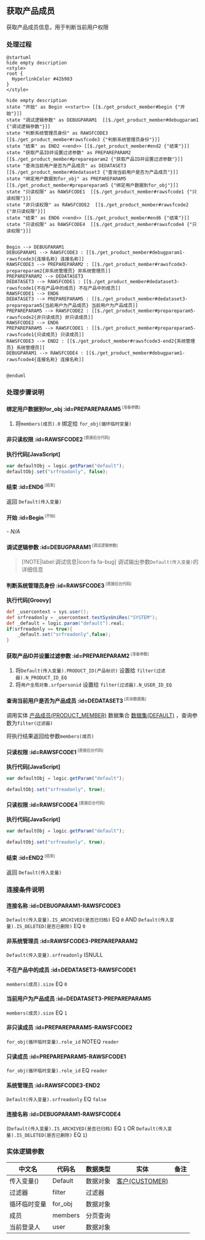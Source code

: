 ## 获取产品成员 <!-- {docsify-ignore-all} -->

   获取产品成员信息，用于判断当前用户权限

### 处理过程

```plantuml
@startuml
hide empty description
<style>
root {
  HyperlinkColor #42b983
}
</style>

hide empty description
state "开始" as Begin <<start>> [[$./get_product_member#begin {"开始"}]]
state "调试逻辑参数" as DEBUGPARAM1  [[$./get_product_member#debugparam1 {"调试逻辑参数"}]]
state "判断系统管理员身份" as RAWSFCODE3  [[$./get_product_member#rawsfcode3 {"判断系统管理员身份"}]]
state "结束" as END2 <<end>> [[$./get_product_member#end2 {"结束"}]]
state "获取产品ID并设置过滤参数" as PREPAREPARAM2  [[$./get_product_member#prepareparam2 {"获取产品ID并设置过滤参数"}]]
state "查询当前用户是否为产品成员" as DEDATASET3  [[$./get_product_member#dedataset3 {"查询当前用户是否为产品成员"}]]
state "绑定用户数据到for_obj" as PREPAREPARAM5  [[$./get_product_member#prepareparam5 {"绑定用户数据到for_obj"}]]
state "只读权限" as RAWSFCODE1  [[$./get_product_member#rawsfcode1 {"只读权限"}]]
state "非只读权限" as RAWSFCODE2  [[$./get_product_member#rawsfcode2 {"非只读权限"}]]
state "结束" as END6 <<end>> [[$./get_product_member#end6 {"结束"}]]
state "只读权限" as RAWSFCODE4  [[$./get_product_member#rawsfcode4 {"只读权限"}]]


Begin --> DEBUGPARAM1
DEBUGPARAM1 --> RAWSFCODE3 : [[$./get_product_member#debugparam1-rawsfcode3{连接名称} 连接名称]]
RAWSFCODE3 --> PREPAREPARAM2 : [[$./get_product_member#rawsfcode3-prepareparam2{非系统管理员} 非系统管理员]]
PREPAREPARAM2 --> DEDATASET3
DEDATASET3 --> RAWSFCODE1 : [[$./get_product_member#dedataset3-rawsfcode1{不在产品中的成员} 不在产品中的成员]]
RAWSFCODE1 --> END6
DEDATASET3 --> PREPAREPARAM5 : [[$./get_product_member#dedataset3-prepareparam5{当前用户为产品成员} 当前用户为产品成员]]
PREPAREPARAM5 --> RAWSFCODE2 : [[$./get_product_member#prepareparam5-rawsfcode2{非只读成员} 非只读成员]]
RAWSFCODE2 --> END6
PREPAREPARAM5 --> RAWSFCODE1 : [[$./get_product_member#prepareparam5-rawsfcode1{只读成员} 只读成员]]
RAWSFCODE3 --> END2 : [[$./get_product_member#rawsfcode3-end2{系统管理员} 系统管理员]]
DEBUGPARAM1 --> RAWSFCODE4 : [[$./get_product_member#debugparam1-rawsfcode4{连接名称} 连接名称]]


@enduml
```


### 处理步骤说明

#### 绑定用户数据到for_obj :id=PREPAREPARAM5<sup class="footnote-symbol"> <font color=gray size=1>[准备参数]</font></sup>



1. 将`members(成员).0` 绑定给  `for_obj(循环临时变量)`

#### 非只读权限 :id=RAWSFCODE2<sup class="footnote-symbol"> <font color=gray size=1>[直接后台代码]</font></sup>



<p class="panel-title"><b>执行代码[JavaScript]</b></p>

```javascript
var defaultObj = logic.getParam("default");
defaultObj.set("srfreadonly", false);
```

#### 结束 :id=END6<sup class="footnote-symbol"> <font color=gray size=1>[结束]</font></sup>



返回 `Default(传入变量)`

#### 开始 :id=Begin<sup class="footnote-symbol"> <font color=gray size=1>[开始]</font></sup>



*- N/A*
#### 调试逻辑参数 :id=DEBUGPARAM1<sup class="footnote-symbol"> <font color=gray size=1>[调试逻辑参数]</font></sup>



> [!NOTE|label:调试信息|icon:fa fa-bug]
> 调试输出参数`Default(传入变量)`的详细信息


#### 判断系统管理员身份 :id=RAWSFCODE3<sup class="footnote-symbol"> <font color=gray size=1>[直接后台代码]</font></sup>



<p class="panel-title"><b>执行代码[Groovy]</b></p>

```groovy
def _usercontext = sys.user();
def srfreadonly = _usercontext.testSysUniRes("SYSTEM");
def _default = logic.param("default").real;
if(srfreadonly == true){
    _default.set("srfreadonly",false);
}
```

#### 获取产品ID并设置过滤参数 :id=PREPAREPARAM2<sup class="footnote-symbol"> <font color=gray size=1>[准备参数]</font></sup>



1. 将`Default(传入变量).PRODUCT_ID(产品标识)` 设置给  `filter(过滤器).N_PRODUCT_ID_EQ`
2. 将`用户全局对象.srfpersonid` 设置给  `filter(过滤器).N_USER_ID_EQ`

#### 查询当前用户是否为产品成员 :id=DEDATASET3<sup class="footnote-symbol"> <font color=gray size=1>[实体数据集]</font></sup>



调用实体 [产品成员(PRODUCT_MEMBER)](module/ProdMgmt/product_member.md) 数据集合 [数据集(DEFAULT)](module/ProdMgmt/product_member#数据集合) ，查询参数为`filter(过滤器)`

将执行结果返回给参数`members(成员)`

#### 只读权限 :id=RAWSFCODE1<sup class="footnote-symbol"> <font color=gray size=1>[直接后台代码]</font></sup>



<p class="panel-title"><b>执行代码[JavaScript]</b></p>

```javascript
var defaultObj = logic.getParam("default");

defaultObj.set("srfreadonly", true);
```

#### 只读权限 :id=RAWSFCODE4<sup class="footnote-symbol"> <font color=gray size=1>[直接后台代码]</font></sup>



<p class="panel-title"><b>执行代码[JavaScript]</b></p>

```javascript
var defaultObj = logic.getParam("default");

defaultObj.set("srfreadonly", true);
```

#### 结束 :id=END2<sup class="footnote-symbol"> <font color=gray size=1>[结束]</font></sup>



返回 `Default(传入变量)`


### 连接条件说明
#### 连接名称 :id=DEBUGPARAM1-RAWSFCODE3

`Default(传入变量).IS_ARCHIVED(是否已归档)` EQ `0` AND `Default(传入变量).IS_DELETED(是否已删除)` EQ `0`
#### 非系统管理员 :id=RAWSFCODE3-PREPAREPARAM2

`Default(传入变量).srfreadonly` ISNULL
#### 不在产品中的成员 :id=DEDATASET3-RAWSFCODE1

`members(成员).size` EQ `0`
#### 当前用户为产品成员 :id=DEDATASET3-PREPAREPARAM5

`members(成员).size` EQ `1`
#### 非只读成员 :id=PREPAREPARAM5-RAWSFCODE2

`for_obj(循环临时变量).role_id` NOTEQ `reader`
#### 只读成员 :id=PREPAREPARAM5-RAWSFCODE1

`for_obj(循环临时变量).role_id` EQ `reader`
#### 系统管理员 :id=RAWSFCODE3-END2

`Default(传入变量).srfreadonly` EQ `false`
#### 连接名称 :id=DEBUGPARAM1-RAWSFCODE4

(`Default(传入变量).IS_ARCHIVED(是否已归档)` EQ `1` OR `Default(传入变量).IS_DELETED(是否已删除)` EQ `1`)


### 实体逻辑参数

|    中文名   |    代码名    |  数据类型    |  实体   |备注 |
| --------| --------| -------- | -------- | --------   |
|传入变量(<i class="fa fa-check"/></i>)|Default|数据对象|[客户(CUSTOMER)](module/ProdMgmt/customer.md)||
|过滤器|filter|过滤器|||
|循环临时变量|for_obj|数据对象|||
|成员|members|分页查询|||
|当前登录人|user|数据对象|||
